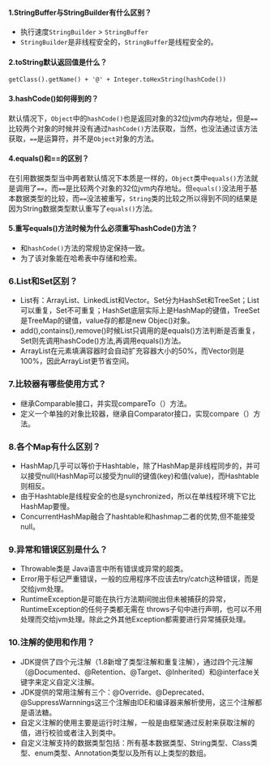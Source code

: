 ####  1.StringBuffer与StringBuilder有什么区别？
- 执行速度```StringBuilder``` > ```StringBuffer```  
- ```StringBuilder```是非线程安全的，```StringBuffer```是线程安全的。

#### 2.toString默认返回值是什么？
```
getClass().getName() + '@' + Integer.toHexString(hashCode())
```

#### 3.hashCode()如何得到的？ 
默认情况下，```Object```中的```hashCode()```也是返回对象的32位jvm内存地址，但是```==```比较两个对象的时候并没有通过```hashCode()```方法获取，当然，也没法通过该方法获取，```==```是运算符，并不是```Object```对象的方法。

#### 4.equals()和==的区别？ 
在引用数据类型当中两者默认情况下本质是一样的，```Object```类中```equals()```方法就是调用了```==```，而```==```是比较两个对象的32位jvm内存地址。但```equals()```没法用于基本数据类型的比较，而```==```没法被重写，```String```类的比较之所以得到不同的结果是因为String数据类型默认重写了```equals()```方法。

#### 5.重写equals()方法时候为什么必须重写hashCode()方法？
- 和```hashCode()```方法的常规协定保持一致。
- 为了该对象能在哈希表中存储和检索。

### 6.List和Set区别？
- List有：ArrayList、LinkedList和Vector。Set分为HashSet和TreeSet；List可以重复，Set不可重复；HashSet底层实际上是HashMap的键值，TreeSet是TreeMap的键值，value存的都是new Objec()对象。
- add(),contains(),remove()时候List只调用的是equals()方法判断是否重复，Set则先调用hashCode()方法,再调用equals()方法。
- ArrayList在元素填满容器时会自动扩充容器大小的50%，而Vector则是100%，因此ArrayList更节省空间。

### 7.比较器有哪些使用方式？
- 继承Comparable接口，并实现compareTo（）方法。
- 定义一个单独的对象比较器，继承自Comparator接口，实现compare（）方法。

### 8.各个Map有什么区别？
- HashMap几乎可以等价于Hashtable，除了HashMap是非线程同步的，并可以接受null(HashMap可以接受为null的键值(key)和值(value)，而Hashtable则相反。
- 由于Hashtable是线程安全的也是synchronized，所以在单线程环境下它比HashMap要慢。
- ConcurrentHashMap融合了hashtable和hashmap二者的优势,但不能接受null。

### 9.异常和错误区别是什么？
- Throwable类是 Java语言中所有错误或异常的超类。
- Error用于标记严重错误，一般的应用程序不应该去try/catch这种错误，而是交给jvm处理。
- RuntimeException是可能在执行方法期间抛出但未被捕获的异常，RuntimeException的任何子类都无需在 throws子句中进行声明，也可以不用处理而交给jvm处理。除此之外其他Exception都需要进行异常捕获处理。

### 10.注解的使用和作用？
- JDK提供了四个元注解（1.8新增了类型注解和重复注解），通过四个元注解（@Documented、@Retention、@Target、@Inherited）和@interface关键字来定义自定义注解。
- JDK提供的常用注解有三个：@Override、@Deprecated、@SuppressWarnnings这三个注解由IDE和编译器来解析使用，这三个注解都是语法糖。
- 自定义注解的使用主要是运行时注解，一般是由框架通过反射来获取注解的值，进行校验或者注入到类中。
- 自定义注解支持的数据类型包括：所有基本数据类型、String类型、Class类型、enum类型、Annotation类型以及所有以上类型的数组。